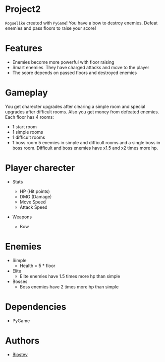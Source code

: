 # Project2
`Roguelike` created with `PyGame`! You have a bow to destroy enemies. Defeat enemies and pass floors to raise your score!

# Features
- Enemies become more powerful with floor raising
- Smart enemies. They have charged attacks and move to the player
- The score depends on passed floors and destroyed enemies

# Gameplay
You get charecter upgrades after clearing a simple room and special upgrades after difficult rooms. Also you get money from defeated enemies.
Each floor has 4 rooms:
- 1 start room
- 1 simple rooms
- 1 difficult rooms
- 1 boss room
5 enemies in simple and difficult rooms and a single boss in boss room.
Difficult and boss enemies have x1.5 and x2 times more hp.

# Player charecter
- Stats
    - HP (Hit points)
    - DMG (Damage)
    - Move Speed
    - Attack Speed

- Weapons
    - Bow

# Enemies
- Simple
    - Health = 5 * floor
- Elite
    - Elite enemies have 1.5 times more hp than simple
- Bosses
    - Boss enemies have 2 times more hp than simple

# Dependencies
- PyGame

# Authors
- [Biostev](https://github.com/Biostev)
